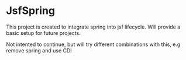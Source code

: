 # JsfSpring
This project is created to integrate spring into jsf lifecycle. Will provide a basic setup for future projects.

Not intented to continue, but will try different combinations with this, e.g remove spring and use CDI
